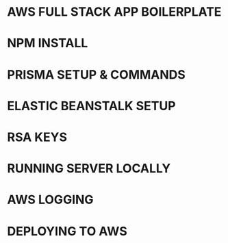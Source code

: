 # AWS FULL STACK APP BOILERPLATE

<!-- Description Needed -->

# NPM INSTALL

<!-- Description Needed -->

# PRISMA SETUP & COMMANDS

<!-- Description Needed -->

# ELASTIC BEANSTALK SETUP

<!-- Description Needed -->

# RSA KEYS

<!-- Description Needed -->

# RUNNING SERVER LOCALLY

<!-- Description Needed -->

# AWS LOGGING

<!-- Description Needed -->

# DEPLOYING TO AWS

<!-- Description Needed -->